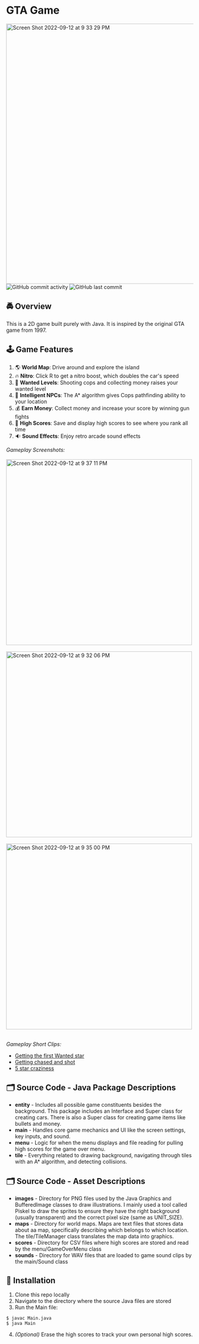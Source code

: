 # GTA Game
<img width="700" alt="Screen Shot 2022-09-12 at 9 33 29 PM" src="https://user-images.githubusercontent.com/31792170/189809441-d0935322-bb8a-40ad-b445-13f440e872e9.png">
<img alt="GitHub commit activity" src="https://img.shields.io/github/commit-activity/m/aaroncorona/GTA-Game">
<img alt="GitHub last commit" src="https://img.shields.io/github/last-commit/aaroncorona/GTA-Game">


## 🚔 Overview
This is a 2D game built purely with Java. It is inspired by the original GTA game from 1997.


## 🕹️ Game Features
1. 🌎 **World Map**: Drive around and explore the island
2. 🔥 **Nitro**: Click R to get a nitro boost, which doubles the car's speed 
3. 🚨 **Wanted Levels**: Shooting cops and collecting money raises your wanted level
4. 🧠 **Intelligent NPCs**: The A* algorithm gives Cops pathfinding ability to your location
5. 💰 **Earn Money**: Collect money and increase your score by winning gun fights
6. 🥇 **High Scores**: Save and display high scores to see where you rank all time
7. 🔉 **Sound Effects**: Enjoy retro arcade sound effects


*Gameplay Screenshots:*
<br>
<br>
<img width="500" alt="Screen Shot 2022-09-12 at 9 37 11 PM" src="https://user-images.githubusercontent.com/31792170/189809929-6667754b-6e24-41bf-bd75-51a881c95cfc.png">
<br>
<br>
<img width="500" alt="Screen Shot 2022-09-12 at 9 32 06 PM" src="https://user-images.githubusercontent.com/31792170/189809283-3e5c0a0a-055b-44c2-bdd2-24ac7fdadea5.png">
<br>
<br>
<img width="500" alt="Screen Shot 2022-09-12 at 9 35 00 PM" src="https://user-images.githubusercontent.com/31792170/189809726-b2f94c87-9509-46db-9515-8cc962d1fe23.png">
<br>
<br>

*Gameplay Short Clips:*
<br>
* [Getting the first Wanted star](https://user-images.githubusercontent.com/31792170/189811171-1263d92d-38de-4731-87f8-4369e1a4be0e.mp4)
* [Getting chased and shot](https://user-images.githubusercontent.com/31792170/189811286-5ceb944f-74f5-4e82-9ed7-0955a86255b9.mp4)
* [5 star craziness](https://user-images.githubusercontent.com/31792170/189811357-578e8ff7-b70d-451f-a822-90e70c5510f9.mp4)



## 🗂️ Source Code - Java Package Descriptions
* **entity** - Includes all possible game constituents besides the background. This package includes an Interface and Super class for creating cars. There is also a Super class for creating game items like bullets and money.
* **main** - Handles core game mechanics and UI like the screen settings, key inputs, and sound.
* **menu** -  Logic for when the menu displays and file reading for pulling high scores for the game over menu.
* **tile** - Everything related to drawing background, navigating through tiles with an A* algorithm, and detecting collisions.

## 🗂️ Source Code - Asset Descriptions
* **images** - Directory for PNG files used by the Java Graphics and BufferedImage classes to draw illustrations. I mainly used a tool called Piskel to draw the sprites to ensure they have the right background (usually transparent) and the correct pixel size (same as UNIT_SIZE).
* **maps** - Directory for world maps. Maps are text files that stores data about aa map, specifically describing which belongs to which location.  The tile/TileManager class translates the map data into graphics.
* **scores** - Directory for CSV files where high scores are stored and read by the menu/GameOverMenu class
* **sounds** - Directory for WAV files that are loaded to game sound clips by the main/Sound class


## 🚀 Installation
1. Clone this repo locally 
2. Navigate to the directory where the source Java files are stored
3. Run the Main file:
```
$ javac Main.java
$ java Main
```
4. *(Optional)* Erase the high scores to track your own personal high scores.

